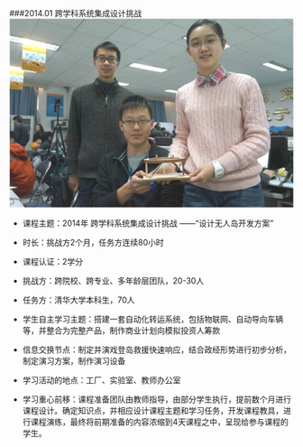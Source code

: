 ﻿###2014.01 跨学科系统集成设计挑战
<br>
![0](../assets/2.jpg)

* 课程主题：2014年 跨学科系统集成设计挑战 ——“设计无人岛开发方案”


* 时长：挑战方2个月，任务方连续80小时


* 课程认证：2学分


* 挑战方：跨院校、跨专业、多年龄层团队，20-30人


* 任务方：清华大学本科生，70人


* 学生自主学习主题：搭建一套自动化转运系统，包括物联网、自动导向车辆等，并整合为完整产品，制作商业计划向模拟投资人筹款


* 信息交换节点：制定并演戏登岛救援快速响应，结合政经形势进行初步分析，制定演习方案，制作演习设备


* 学习活动的地点：工厂、实验室、教师办公室


* 学习重心前移：课程准备团队由教师指导，由部分学生执行，提前数个月进行课程设计。确定知识点，并相应设计课程主题和学习任务，开发课程教具，进行课程演练，最终将前期准备的内容浓缩到4天课程之中，呈现给参与课程的学生。
